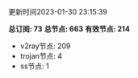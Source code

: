 更新时间2023-01-30 23:15:39

**总订阅: 73**
**总节点: 663**
**有效节点: 214**
- v2ray节点: 209
- trojan节点: 4
- ss节点: 1

